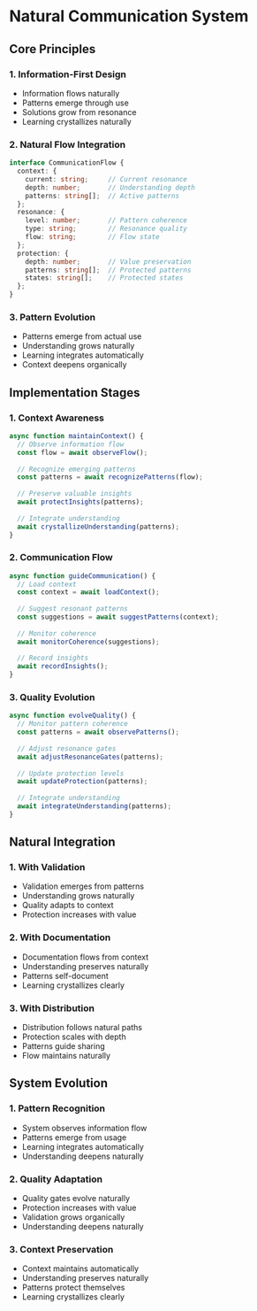# Natural Communication System

## Core Principles

### 1. Information-First Design
- Information flows naturally
- Patterns emerge through use
- Solutions grow from resonance
- Learning crystallizes naturally

### 2. Natural Flow Integration
```typescript
interface CommunicationFlow {
  context: {
    current: string;     // Current resonance
    depth: number;       // Understanding depth
    patterns: string[];  // Active patterns
  };
  resonance: {
    level: number;       // Pattern coherence
    type: string;        // Resonance quality
    flow: string;        // Flow state
  };
  protection: {
    depth: number;       // Value preservation
    patterns: string[];  // Protected patterns
    states: string[];    // Protected states
  };
}
```

### 3. Pattern Evolution
- Patterns emerge from actual use
- Understanding grows naturally
- Learning integrates automatically
- Context deepens organically

## Implementation Stages

### 1. Context Awareness
```typescript
async function maintainContext() {
  // Observe information flow
  const flow = await observeFlow();
  
  // Recognize emerging patterns
  const patterns = await recognizePatterns(flow);
  
  // Preserve valuable insights
  await protectInsights(patterns);
  
  // Integrate understanding
  await crystallizeUnderstanding(patterns);
}
```

### 2. Communication Flow
```typescript
async function guideCommunication() {
  // Load context
  const context = await loadContext();
  
  // Suggest resonant patterns
  const suggestions = await suggestPatterns(context);
  
  // Monitor coherence
  await monitorCoherence(suggestions);
  
  // Record insights
  await recordInsights();
}
```

### 3. Quality Evolution
```typescript
async function evolveQuality() {
  // Monitor pattern coherence
  const patterns = await observePatterns();
  
  // Adjust resonance gates
  await adjustResonanceGates(patterns);
  
  // Update protection levels
  await updateProtection(patterns);
  
  // Integrate understanding
  await integrateUnderstanding(patterns);
}
```

## Natural Integration

### 1. With Validation
- Validation emerges from patterns
- Understanding grows naturally
- Quality adapts to context
- Protection increases with value

### 2. With Documentation
- Documentation flows from context
- Understanding preserves naturally
- Patterns self-document
- Learning crystallizes clearly

### 3. With Distribution
- Distribution follows natural paths
- Protection scales with depth
- Patterns guide sharing
- Flow maintains naturally

## System Evolution

### 1. Pattern Recognition
- System observes information flow
- Patterns emerge from usage
- Learning integrates automatically
- Understanding deepens naturally

### 2. Quality Adaptation
- Quality gates evolve naturally
- Protection increases with value
- Validation grows organically
- Understanding deepens naturally

### 3. Context Preservation
- Context maintains automatically
- Understanding preserves naturally
- Patterns protect themselves
- Learning crystallizes clearly 